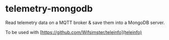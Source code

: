 # telemetry-mongodb
Read telemetry data on a MQTT broker &amp; save them into a MongoDB server.

To be used with [https://github.com/Wifsimster/teleinfo](teleinfo)
